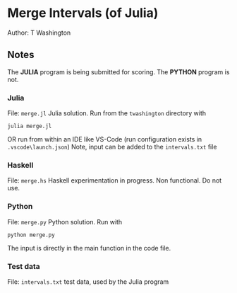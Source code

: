 # Merge Intervals (of Julia)
Author: T Washington
## Notes
The **JULIA** program is being submitted for scoring.
The **PYTHON** program is not.
### Julia
File: `merge.jl`
Julia solution. Run from the `twashington` directory with
```
julia merge.jl
```
OR run from within an IDE like VS-Code (run configuration exists in `.vscode\launch.json`)
Note, input can be added to the `intervals.txt` file
### Haskell
File: `merge.hs`
Haskell experimentation in progress. Non functional. Do not use.
### Python
File: `merge.py`
Python solution. Run with
```
python merge.py
```
The input is directly in the main function in the code file.
### Test data
File: `intervals.txt`
test data, used by the Julia program
